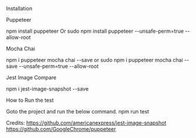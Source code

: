 Installation

Puppeteer

npm install puppeteer
Or
sudo npm install puppeteer --unsafe-perm=true --allow-root

Mocha Chai

npm i puppeteer mocha chai --save
or
sudo npm i puppeteer mocha chai --save --unsafe-perm=true --allow-root

Jest Image Compare 

npm i jest-image-snapshot --save

How to Run the test

Goto the project and run the below command.
npm run test



Credits:
https://github.com/americanexpress/jest-image-snapshot
https://github.com/GoogleChrome/puppeteer
